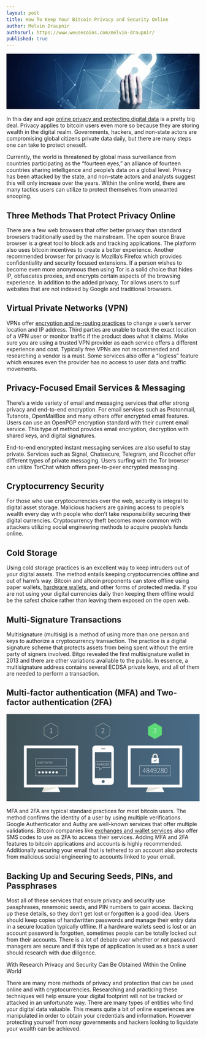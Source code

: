 ```yaml
---
layout: post
title: How To Keep Your Bitcoin Privacy and Security Online
author: Melvin Draupnir
authorurl: https://www.weusecoins.com/melvin-draupnir/
published: true
---
```


<p><center><img src="/images/how-tokeep-your-bitcoin-privacy-and-security-online/bitcoin-privacy-and-security-online-image.jpg" alt="Bitcoin Privacy And Security Online"/></center>

<p>In this day and age <a href="/bitcoin-privacy-technologies-zerocash-confidential-transactions/">online privacy and protecting digital data</a> is a pretty big deal. Privacy applies to bitcoin users even more so because they are storing wealth in the digital realm. Governments, hackers, and non-state actors are compromising global citizens private data daily, but there are many steps one can take to protect oneself.</p>

<p>Currently, the world is threatened by global mass surveillance from countries participating as the “fourteen eyes,” an alliance of fourteen countries sharing intelligence and people’s data on a global level. Privacy has been attacked by the state, and non-state actors and analysts suggest this will only increase over the years. Within the online world, there are many tactics users can utilize to protect themselves from unwanted snooping.</p>

<h2>Three Methods That Protect Privacy Online</h2>

<p>There are a few web browsers that offer better privacy than standard browsers traditionally used by the mainstream. The open source Brave browser is a great tool to block ads and tracking applications. The platform also uses bitcoin incentives to create a better experience. Another recommended browser for privacy is Mozilla’s Firefox which provides confidentiality and security focused extensions. If a person wishes to become even more anonymous then using Tor is a solid choice that hides IP, obfuscates proxies, and encrypts certain aspects of the browsing experience. In addition to the added privacy, Tor allows users to surf websites that are not indexed by Google and traditional browsers.</p>

<h2>Virtual Private Networks (VPN)</h2>

<p>VPNs offer <a href="/bitcoin-vpns/">encryption and re-routing practices</a> to change a user’s server location and IP address. Third parties are unable to track the exact location of a VPN user or monitor traffic if the product does what it claims. Make sure you are using a trusted VPN provider as each service offers a different experience and cost. Typically free VPNs are not recommended and researching a vendor is a must. Some services also offer a “logless” feature which ensures even the provider has no access to user data and traffic movements.</p>

<h2>Privacy-Focused Email Services & Messaging</h2>

<p>There’s a wide variety of email and messaging services that offer strong privacy and end-to-end encryption. For email services such as Protonmail, Tutanota, OpenMailBox and many others offer encrypted email features. Users can use an OpenPGP encryption standard with their current email service. This type of method provides email encryption, decryption with shared keys, and digital signatures.</p>

<p>End-to-end encrypted instant messaging services are also useful to stay private. Services such as Signal, Chatsecure, Telegram, and Ricochet offer different types of private messaging. Users surfing with the Tor browser can utilize TorChat which offers peer-to-peer encrypted messaging.</p>

<h2>Cryptocurrency Security</h2>

<p>For those who use cryptocurrencies over the web, security is integral to digital asset storage. Malicious hackers are gaining access to people’s wealth every day with people who don’t take responsibility securing their digital currencies. Cryptocurrency theft becomes more common with attackers utilizing social engineering methods to acquire people’s funds online.</p>

<h2>Cold Storage</h2>

<p>Using cold storage practices is an excellent way to keep intruders out of your digital assets. The method entails keeping cryptocurrencies offline and out of harm’s way. Bitcoin and altcoin proponents can store offline using paper wallets, <a href="/trezor-review-bitcoin-hardware-wallet/">hardware wallets</a>, and other forms of protected media. If you are not using your digital currencies daily then keeping them offline would be the safest choice rather than leaving them exposed on the open web.</p>

<h2>Multi-Signature Transactions</h2>

<p>Multisignature (multisig) is a method of using more than one person and keys to authorize a cryptocurrency transaction. The practice is a digital signature scheme that protects assets from being spent without the entire party of signers involved. Bitgo revealed the first multisignature wallet in 2013 and there are other variations available to the public. In essence, a multisignature address contains several ECDSA private keys, and all of them are needed to perform a transaction.</p>

<h2>Multi-factor authentication (MFA) and Two-factor authentication (2FA)</h2>

<p><center><img src="/images/how-tokeep-your-bitcoin-privacy-and-security-online/two-factor-authentication-2fa-image.jpg" alt="Two Factor Authentication 2FA"/></center>

<p>MFA and 2FA are typical standard practices for most bitcoin users. The method confirms the identity of a user by using multiple verifications. Google Authenticator and Authy are well-known services that offer multiple validations. Bitcoin companies like <a href="/segregated-witness/">exchanges and wallet services</a> also offer SMS codes to use as 2FA to access their services. Adding MFA and 2FA features to bitcoin applications and accounts is highly recommended. Additionally securing your email that is tethered to an account also protects from malicious social engineering to accounts linked to your email.</p>

<h2>Backing Up and Securing Seeds, PINs, and Passphrases</h2>

<p>Most all of these services that ensure privacy and security use passphrases, mnemonic seeds, and PIN numbers to gain access. Backing up these details, so they don’t get lost or forgotten is a good idea. Users should keep copies of handwritten passwords and manage their entry data in a secure location typically offline. If a hardware wallets seed is lost or an account password is forgotten, sometimes people can be totally locked out from their accounts. There is a lot of debate over whether or not password managers are secure and if this type of application is used as a back a user should research with due diligence.</p>

<p>With Research Privacy and Security Can Be Obtained Within the Online World</p>

<p>There are many more methods of privacy and protection that can be used online and with cryptocurrencies. Researching and practicing these techniques will help ensure your digital footprint will not be tracked or attacked in an unfortunate way. There are many types of entities who find your digital data valuable. This means quite a bit of online experiences are manipulated in order to obtain your credentials and information. However protecting yourself from nosy governments and hackers looking to liquidate your wealth can be achieved.</p>
